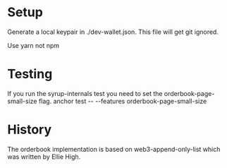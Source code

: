 # Setup

Generate a local keypair in ./dev-wallet.json. This file will get git ignored.

Use yarn not npm

# Testing

If you run the syrup-internals test you need to set the orderbook-page-small-size flag.
anchor test -- --features orderbook-page-small-size

# History

The orderbook implementation is based on web3-append-only-list which was written by Ellie High.
